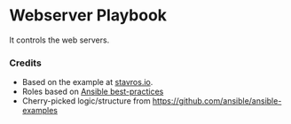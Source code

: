 Webserver Playbook
=========

It controls the web servers.

### Credits

- Based on the example at [stavros.io](http://www.stavros.io/posts/example-provisioning-and-deployment-ansible/).
- Roles based on [Ansible best-practices](https://docs.ansible.com/playbooks_roles.html)
- Cherry-picked logic/structure from https://github.com/ansible/ansible-examples
